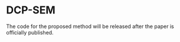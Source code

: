 # DCP-SEM
The code for the proposed method will be released after the paper is officially published.
